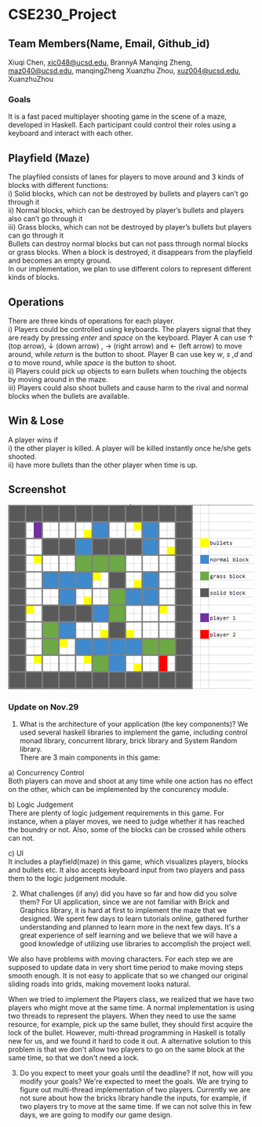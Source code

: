 # CSE230_Project

## Team Members(Name, Email, Github_id)
Xiuqi Chen, xic048@ucsd.edu, BrannyA
Manqing Zheng, maz040@ucsd.edu, manqingZheng
Xuanzhu Zhou, xuz004@ucsd.edu, XuanzhuZhou

### Goals
It is a fast paced multiplayer shooting game in the scene of a maze, developed in Haskell. Each participant could control their roles using a keyboard and interact with each other.

## Playfield (Maze)
The playfiled consists of lanes for players to move around and 3 kinds of blocks with different functions:   
i) Solid blocks, which can not be destroyed by bullets and players can’t go through it   
ii) Normal blocks, which can be destroyed by player’s bullets and players also can’t go through it   
iii) Grass blocks, which can not be destroyed  by player’s bullets but players can go through it    
Bullets can destroy normal blocks but can not pass through normal blocks or grass blocks. When a block is destroyed, it disappears from the playfield and becomes an empty ground.    
In our implementation, we plan to use different colors to represent different kinds of blocks.     

## Operations
There are three kinds of operations for each player.    
i) Players could be controlled using keyboards. The players signal that they are ready by pressing *enter* and *space* on the keyboard. Player A can use ↑ (top arrow),  ↓ (down arrow) ,  → (right arrow) and ← (left arrow) to move around, while *return* is the button to shoot. Player B can use key *w*, *s* ,*d*  and *a* to move round, while *space* is the button to shoot.     
ii) Players could pick up objects to earn bullets when touching the objects by moving around in the maze.     
iii) Players could also shoot bullets and cause harm to the rival and normal blocks when the bullets are available.     

## Win & Lose
A player wins if    
i) the other player is killed. A player will be killed instantly once he/she gets shooted.   
ii) have more bullets than the other player when time is up.   

## Screenshot
<img src="/screenshot/sample.png" width="500"> 

### Update on Nov.29

1. What is the architecture of your application (the key components)?
We used several haskell libraries to implement the game, including control monad library, concurrent library, brick library and System Random library.  
There are 3 main components in this game:  

a) Concurrency Control  
Both players can move and shoot at any time while one action has no effect on the other, which can be implemented by the concurency module.  

b) Logic Judgement  
There are plenty of logic judgement requirements in this game. For instance, when a player moves, we need to judge whether it has reached the boundry or not. Also, some of the blocks can be crossed while others can not.  

c) UI  
It includes a playfield(maze) in this game, which visualizes players, blocks and bullets etc. It also accepts keyboard input from two players and pass them to the logic judgement module.  

2. What challenges (if any) did you have so far and how did you solve them?
For UI application, since we are not familiar with Brick and Graphics library, it is hard at first to implement the maze that we designed. We spent few days to learn tutorials online, gathered further understanding and planned to learn more in the next few days. It's a great experience of self learning and we believe that we will have a good knowledge of utilizing use libraries to accomplish the project well.

We also have problems with moving characters. For each step we are supposed to update data in very short time period to make moving steps smooth enough. It is not easy to applicate that so we changed our original sliding roads into grids, making movement looks natural.

When we tried to implement the Players class, we realized that we have two players who might move at the same time. A normal implementation is using two threads to represent the players. When they need to use the same resource, for example, pick up the same bullet, they should first acquire the lock of the bullet. However, multi-thread programming in Haskell is totally new for us, and we found it hard to code it out. A alternative solution to this problem is that we don't allow two players to go on the same block at the same time, so that we don't need a lock.  

3. Do you expect to meet your goals until the deadline? If not, how will you modify your goals?
We're expected to meet the goals.
We are trying to figure out multi-thread implementation of two players. Currently we are not sure about how the bricks library handle the inputs, for example, if two players try to move at the same time. If we can not solve this in few days, we are going to modify our game design.
